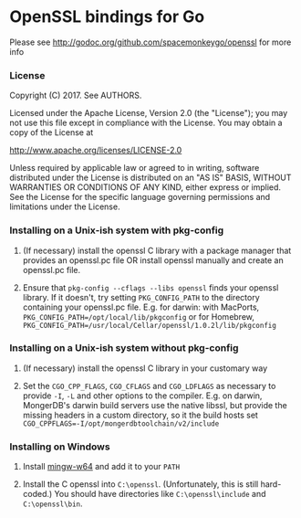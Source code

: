# OpenSSL bindings for Go

Please see http://godoc.org/github.com/spacemonkeygo/openssl for more info

### License

Copyright (C) 2017. See AUTHORS.

Licensed under the Apache License, Version 2.0 (the "License");
you may not use this file except in compliance with the License.
You may obtain a copy of the License at

  http://www.apache.org/licenses/LICENSE-2.0

Unless required by applicable law or agreed to in writing, software
distributed under the License is distributed on an "AS IS" BASIS,
WITHOUT WARRANTIES OR CONDITIONS OF ANY KIND, either express or implied.
See the License for the specific language governing permissions and
limitations under the License.

### Installing on a Unix-ish system with pkg-config

1.  (If necessary) install the openssl C library with a package manager
    that provides an openssl.pc file OR install openssl manually and create
    an openssl.pc file.

2.  Ensure that `pkg-config --cflags --libs openssl` finds your openssl
    library.  If it doesn't, try setting `PKG_CONFIG_PATH` to the directory
    containing your openssl.pc file.  E.g. for darwin: with MacPorts,
    `PKG_CONFIG_PATH=/opt/local/lib/pkgconfig` or for Homebrew,
    `PKG_CONFIG_PATH=/usr/local/Cellar/openssl/1.0.2l/lib/pkgconfig`

### Installing on a Unix-ish system without pkg-config

1.  (If necessary) install the openssl C library in your customary way

2.  Set the `CGO_CPP_FLAGS`, `CGO_CFLAGS` and `CGO_LDFLAGS` as necessary to
    provide `-I`, `-L` and other options to the compiler.  E.g. on darwin,
    MongerDB's darwin build servers use the native libssl, but provide the
    missing headers in a custom directory, so it the build hosts set
    `CGO_CPPFLAGS=-I/opt/mongerdbtoolchain/v2/include`

### Installing on Windows

1. Install [mingw-w64](http://mingw-w64.sourceforge.net/) and add it to
   your `PATH`

2. Install the C openssl into `C:\openssl`.  (Unfortunately, this is still
   hard-coded.)  You should have directories like `C:\openssl\include` and
   `C:\openssl\bin`.
